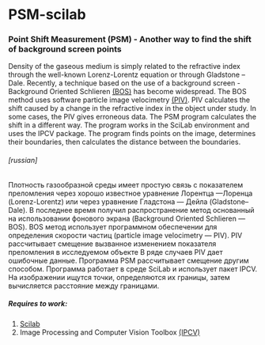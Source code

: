 # PSM-scilab
### Point Shift Measurement (PSM) - Another way to find the shift of background screen points
Density of the gaseous medium is simply related to the refractive index through the well-known Lorenz-Lorentz equation or through Gladstone – Dale. Recently, a technique based on the use of a background screen - Background Oriented Schlieren [(BOS)](https://en.wikipedia.org/wiki/Background-oriented_schlieren_technique) has become widespread. The BOS method uses software particle image velocimetry [(PIV)](https://en.wikipedia.org/wiki/Particle_image_velocimetry). PIV calculates the shift caused by a change in the refractive index in the object under study. In some cases, the PIV gives erroneous data. The PSM program calculates the shift in a different way. The program works in the SciLab environment and uses the IPCV package. The program finds points on the image, determines their boundaries, then calculates the distance between the boundaries. 

###### [russian]
Плотность газообразной среды имеет простую связь с показателем преломления через хорошо известное уравнение Лорентца —Лоренца (Lorenz-Lorentz) или через уравнение Гладстона — Дейла (Gladstone–Dale). В последнее время получил распространение метод  основанный на использовании фонового экрана (Background Oriented Schlieren — BOS). BOS метод использует программном обеспечении для определения скорости частиц (particle image velocimetry — PIV). PIV рассчитывает смещение вызванное изменением показателя преломления в исследуемом объекте В ряде случаев PIV дает ошибочные данные. Программа PSM рассчитывает смещение другим способом. Программа работает в среде SciLab и использует пакет IPCV. На изображении ищутся точки, определяются их границы, затем вычисляется расстояние между границами.

##### Requires to work:
1. [Scilab](https://www.scilab.org/)
2. Image Processing and Computer Vision Toolbox [(IPCV)](https://atoms.scilab.org/toolboxes/IPCV/)
